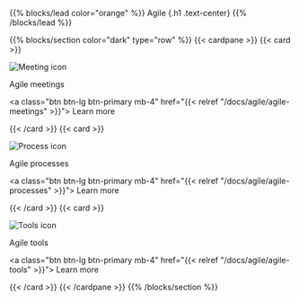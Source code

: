 {{% blocks/lead color="orange" %}}
Agile
{.h1 .text-center}
{{% /blocks/lead %}}

{{% blocks/section color="dark" type="row" %}}
{{< cardpane >}}
{{< card >}}

![Meeting icon](meeting.png)

Agile meetings

<a class="btn btn-lg btn-primary mb-4" href="{{< relref "/docs/agile/agile-meetings" >}}">
Learn more <i class="fas fa-arrow-alt-circle-right ms-2"></i>
</a>

{{< /card >}}
{{< card >}}

![Process icon](process.png)

Agile processes

<a class="btn btn-lg btn-primary mb-4" href="{{< relref "/docs/agile/agile-processes" >}}">
Learn more <i class="fas fa-arrow-alt-circle-right ms-2"></i>
</a>

{{< /card >}}
{{< card >}}

![Tools icon](tools.png)

Agile tools

<a class="btn btn-lg btn-primary mb-4" href="{{< relref "/docs/agile/agile-tools" >}}">
Learn more <i class="fas fa-arrow-alt-circle-right ms-2"></i>
</a>

{{< /card >}}
{{< /cardpane >}}
{{% /blocks/section %}}